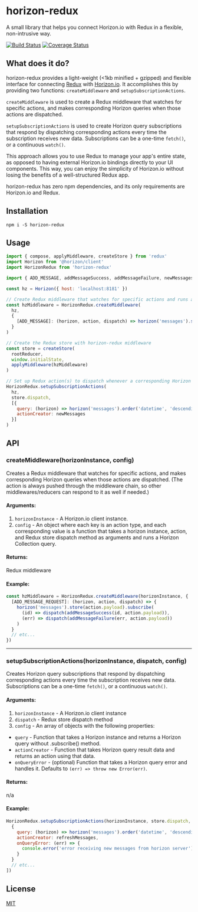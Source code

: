 # horizon-redux
A small library that helps you connect Horizon.io with Redux in a flexible, non-intrusive way.

[![Build Status](https://travis-ci.org/shanecav/horizon-redux.svg?branch=master)](https://travis-ci.org/shanecav/horizon-redux)
[![Coverage Status](https://coveralls.io/repos/github/shanecav/horizon-redux/badge.svg?branch=master)](https://coveralls.io/github/shanecav/horizon-redux?branch=master)

## What does it do?
horizon-redux provides a light-weight (<1kb minified + gzipped) and flexible interface for connecting [Redux](https://github.com/reactjs/redux) with [Horizon.io](http://horizon.io/). It accomplishes this by providing two functions: `createMiddleware` and `setupSubscriptionActions`.

`createMiddleware` is used to create a Redux middleware that watches for specific actions, and makes corresponding Horizon queries when those actions are dispatched.

`setupSubscriptionActions` is used to create Horizon query subscriptions that respond by dispatching corresponding actions every time the subscription receives new data. Subscriptions can be a one-time `fetch()`, or a continuous `watch()`.

This approach allows you to use Redux to manage your app's entire state, as opposed to having external Horizon.io bindings directly to your UI components. This way, you can enjoy the simplicity of Horizon.io without losing the benefits of a well-structured Redux app.

horizon-redux has zero npm dependencies, and its only requirements are Horizon.io and Redux.

## Installation

`npm i -S horizon-redux`

## Usage

```js
import { compose, applyMiddleware, createStore } from 'redux'
import Horizon from '@horizon/client'
import HorizonRedux from 'horizon-redux'

import { ADD_MESSAGE, addMessageSuccess, addMessageFailure, newMessages } from '../actions/chat'

const hz = Horizon({ host: 'localhost:8181' })

// Create Redux middleware that watches for specific actions and runs a corresponding Horizon query
const hzMiddleware = HorizonRedux.createMiddleware(
  hz,
  {
    [ADD_MESSAGE]: (horizon, action, dispatch) => horizon('messages').store(action.payload)
  }
)

// Create the Redux store with horizon-redux middleware
const store = createStore(
  rootReducer,
  window.initialState,
  applyMiddleware(hzMiddleware)
)

// Set up Redux action(s) to dispatch whenever a corresponding Horizon client subscription receives new data
HorizonRedux.setupSubscriptionActions(
  hz,
  store.dispatch,
  [{
    query: (horizon) => horizon('messages').order('datetime', 'descending').limit(10).watch(),
    actionCreator: newMessages
  }]
)
```

## API

### createMiddleware(horizonInstance, config)

Creates a Redux middleware that watches for specific actions, and makes corresponding Horizon queries when those actions are dispatched. (The action is always pushed through the middleware chain, so other middlewares/reducers can respond to it as well if needed.)

#### Arguments:

1. `horizonInstance` - A Horizon.io client instance.
2. `config` - An object where each key is an action type, and each corresponding value is a function that takes a horizon instance, action, and Redux store dispatch method as arguments and runs a Horizon Collection query.

#### Returns:

Redux middleware

#### Example:
```js
const hzMiddleware = HorizonRedux.createMiddleware(horizonInstance, {
  [ADD_MESSAGE_REQUEST]: (horizon, action, dispatch) => {
    horizon('messages').store(action.payload).subscribe(
      (id) => dispatch(addMessageSuccess(id, action.payload)),
      (err) => dispatch(addMessageFailure(err, action.payload))
    )
  }
  // etc...
})
```

---

### setupSubscriptionActions(horizonInstance, dispatch, config)

Creates Horizon query subscriptions that respond by dispatching corresponding actions every time the subscription receives new data. Subscriptions can be a one-time `fetch()`, or a continuous `watch()`.

#### Arguments:

1. `horizonInstance` - A Horizon.io client instance
2. `dispatch` - Redux store dispatch method
3. `config` - An array of objects with the following properties:
  * `query` - Function that takes a Horizon instance and returns a Horizon query without .subscribe() method.
  * `actionCreator` - Function that takes Horizon query result data and returns an action using that data.
  * `onQueryError` - (optional) Function that takes a Horizon query error and handles it. Defaults to `(err) => throw new Error(err)`.

#### Returns:

n/a

#### Example:

```js
HorizonRedux.setupSubscriptionActions(horizonInstance, store.dispatch, [
  {
    query: (horizon) => horizon('messages').order('datetime', 'descending').limit(10).watch(),
    actionCreator: refreshMessages,
    onQueryError: (err) => {
      console.error('error receiving new messages from horizon server')
    }
  }
  // etc...
])
```

## License

[MIT](LICENSE)
